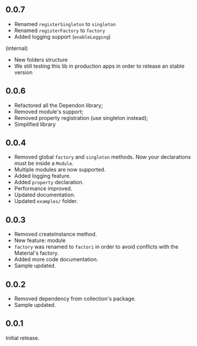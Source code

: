 ## 0.0.7
- Renamed `registerSingleton` to `singleton`
- Renamed `registerFactory` to `factory`
- Added logging support (`enableLogging`)

(internal)
- New folders structure
- We still testing this lib in production apps in order to release an stable version

## 0.0.6

- Refactored all the Dependon library;
- Removed module's support;
- Removed property registration (use singleton instead);
- Simplified library

## 0.0.4

- Removed global `factory` and `singleton` methods. Now your declarations must be inside a `Module`.
- Multiple modules are now supported.
- Added logging feature.
- Added `property` declaration.
- Performance improved.
- Updated documentation.
- Updated `examples/` folder.

## 0.0.3

- Removed createInstance method.
- New feature: module
- `factory` was renamed to `factori` in order to avoid conflicts with the Material's factory.
- Added more code documentation.
- Sample updated.

## 0.0.2

- Removed dependency from collection's package.
- Sample updated.

## 0.0.1

Initial release.